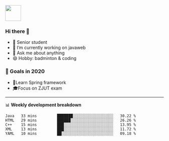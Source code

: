 <img src="https://github.com/egoist/egoist/raw/master/balloon.gif" width="50">

### Hi there 🐏

- 🌱 Senior student
- 🔭 I’m currently working on javaweb
- 💬 Ask me about anything
- 😄 Hobby: badminton & coding

### 🚀 Goals in 2020
+ 🍃Learn Spring framework
+ 🎓Focus on ZJUT exam
-------

📊 **Weekly development breakdown**
<!--START_SECTION:waka-->
```text
Java   33 mins         ███████░░░░░░░░░░░░░░░░░░   30.22 % 
HTML   29 mins         ██████░░░░░░░░░░░░░░░░░░░   26.26 % 
C++    15 mins         ███░░░░░░░░░░░░░░░░░░░░░░   13.95 % 
XML    13 mins         ███░░░░░░░░░░░░░░░░░░░░░░   11.72 % 
YAML   10 mins         ██░░░░░░░░░░░░░░░░░░░░░░░   09.18 %
```
<!--END_SECTION:waka-->
